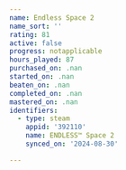 ```yaml
---
name: Endless Space 2
name_sort: ''
rating: 81
active: false
progress: notapplicable
hours_played: 87
purchased_on: .nan
started_on: .nan
beaten_on: .nan
completed_on: .nan
mastered_on: .nan
identifiers:
  - type: steam
    appid: '392110'
    name: ENDLESS™ Space 2
    synced_on: '2024-08-30'

---
```

